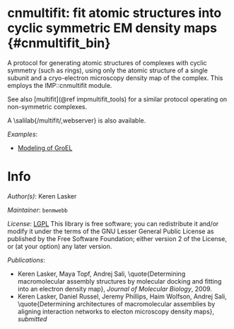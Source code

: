 cnmultifit: fit atomic structures into cyclic symmetric EM density maps {#cnmultifit_bin}
=======================================================================

A protocol for generating atomic structures of complexes with cyclic symmetry
(such as rings), using only the atomic structure of a single subunit and
a cryo-electron microscopy density map of the complex. This employs the
IMP::cnmultifit module.

See also [multifit](@ref impmultifit_tools) for a similar protocol
operating on non-symmetric complexes.

A \salilab{/multifit/,webserver} is also available.

_Examples_:
 - [Modeling of GroEL](../tutorial/cnmultifit_groel.html)

# Info

_Author(s)_: Keren Lasker

_Maintainer_: `benmwebb`

_License_: [LGPL](http://www.gnu.org/licenses/old-licenses/lgpl-2.1.html)
This library is free software; you can redistribute it and/or
modify it under the terms of the GNU Lesser General Public
License as published by the Free Software Foundation; either
version 2 of the License, or (at your option) any later version.

_Publications_:
 - Keren Lasker, Maya Topf, Andrej Sali, \quote{Determining macromolecular assembly structures by molecular docking and fitting into an electron density map}, <em>Journal of Molecular Biology</em>, 2009.
 - Keren Lasker, Daniel Russel, Jeremy Phillips, Haim Wolfson, Andrej Sali, \quote{Determining architectures of macromolecular assemblies by aligning interaction networks to electon microscopy density maps}, <em>submitted</em>
